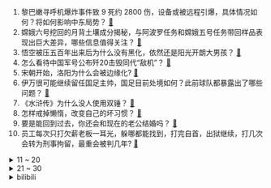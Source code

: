 1. 黎巴嫩寻呼机爆炸事件致 9 死约 2800 伤，设备或被远程引爆，具体情况如何？将如何影响中东局势？ [:link:](https://www.zhihu.com/question/667458569)
2. 嫦娥六号挖回的月背土壤成分揭秘，与阿波罗任务和嫦娥五号任务带回样品表现出巨大差异，哪些信息值得关注？ [:link:](https://www.zhihu.com/question/667386991)
3. 悟空被压五百年出来后为什么没有黑化，依然还是阳光开朗大男孩？ [:link:](https://www.zhihu.com/question/667118587)
4. 怎么看待中国军号公布歼20击毁同代“敌机”？ [:link:](https://www.zhihu.com/question/667342670)
5. 宋朝开始，洛阳为什么会被边缘化? [:link:](https://www.zhihu.com/question/667124839)
6. 伊万很可能继续留任国足主帅，国足目前处境如何？此前球队都暴露出了哪些问题？ [:link:](https://www.zhihu.com/question/667328052)
7. 《水浒传》为什么没人使用双锤？ [:link:](https://www.zhihu.com/question/660250390)
8. 怎样戒掉懒惰，改变自己的坏习惯？ [:link:](https://www.zhihu.com/question/667269250)
9. 要是能回到过去，你还会和现在的老公结婚吗？ [:link:](https://www.zhihu.com/question/666256847)
10. 员工每次只打欠薪老板一耳光，躲哪都能找到，打完自首，出狱继续，打几次会转为刑事拘留，最重会被判几年? [:link:](https://www.zhihu.com/question/661147305)
<details>
<summary>11 ~ 20</summary>

11. 男子被砍后反杀凶手一审被判 10 年，法院称伤者不属正当防卫，如何看待此判决？正当防卫该如何界定？ [:link:](https://www.zhihu.com/question/667297580)
12. 台风「贝碧嘉」登陆，上海中心大厦千吨阻尼器开始摆动，阻尼器起到哪些作用？工作原理是什么？ [:link:](https://www.zhihu.com/question/667302016)
13. 合肥市监局对三只羊在直播中涉嫌「误导消费者」等行为立案调查，其将承担哪些法律责任？消费者可如何维权？ [:link:](https://www.zhihu.com/question/667389119)
14. 苹果股价跌近 3%，iPhone 16 首周末预购销量下降 12.7%，电商平台已掀补贴战，如何解读？ [:link:](https://www.zhihu.com/question/667379411)
15. 如何评价 2024 央视中秋晚会？ [:link:](https://www.zhihu.com/question/667422371)
16. 兰州大学在校研究生总量首超本科生，多所高校已本研「倒挂」，研究生人数扩大背后反映出哪些问题？ [:link:](https://www.zhihu.com/question/667321668)
17. 如何评价文章「史上最平淡的国际邀请赛，结束了」？TI 这个赛事未来的路要怎么走？ [:link:](https://www.zhihu.com/question/667315952)
18. 孙悟空为什么取经路上一直没用过三头六臂、法天象地、大品天仙诀等顶级法术？如果使用的话是否能一路横扫？ [:link:](https://www.zhihu.com/question/596192038)
19. 《黑神话悟空》里的和尚角色为什么会长角？ [:link:](https://www.zhihu.com/question/667121473)
20. 之前听说增肌要做到力竭，为什么现在又提倡「不力竭」了？ [:link:](https://www.zhihu.com/question/667148988)
</details>
<details>
<summary>21 ~ 30</summary>

21. 如何评价印度尼西亚新首都努桑塔拉？ [:link:](https://www.zhihu.com/question/661220622)
22. 高三自学能行吗？ [:link:](https://www.zhihu.com/question/576343236)
23. 为什么拥有5000年文明的中国没有产生工业化？ [:link:](https://www.zhihu.com/question/633096567)
24. 钱镠为什么在江南宣传不多？ [:link:](https://www.zhihu.com/question/666533825)
25. 中了彩票后是怎样的人生？ [:link:](https://www.zhihu.com/question/456468625)
26. 电视剧《凡人歌》中的路总为何会爱上谢美兰？ [:link:](https://www.zhihu.com/question/666973729)
27. 《哈利·波特与密室》中，赫敏变成猫后去校医院，难道不就暴露了喝复方汤剂和配料少了的事情吗？ [:link:](https://www.zhihu.com/question/375965470)
28. 二战后成为焦土的日本为什么能快速崛起，成为世界三强？ [:link:](https://www.zhihu.com/question/666370580)
29. 如何评价电视剧《凡人歌》中的沈磊这个角色？ [:link:](https://www.zhihu.com/question/666573430)
30. 《凡人歌》中的谢美蓝到底是不是拜金女？ [:link:](https://www.zhihu.com/question/666117519)
</details><details>
<summary>bilibili</summary>

</details>
